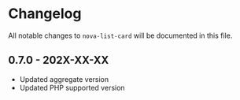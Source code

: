 # Changelog

All notable changes to `nova-list-card` will be documented in this file.

## 0.7.0 - 202X-XX-XX

- Updated aggregate version
- Updated PHP supported version
